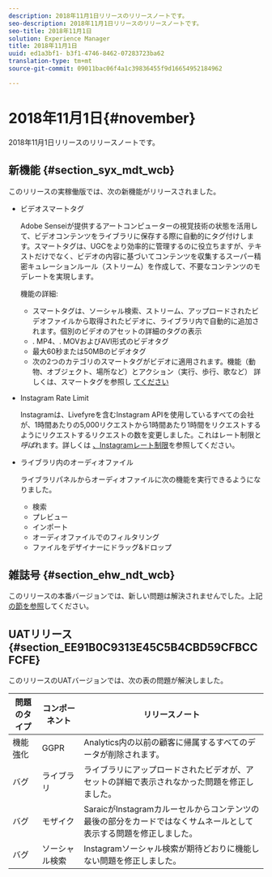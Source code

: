 ```yaml
---
description: 2018年11月1日リリースのリリースノートです。
seo-description: 2018年11月1日リリースのリリースノートです。
seo-title: 2018年11月1日
solution: Experience Manager
title: 2018年11月1日
uuid: ed1a3bf1- b3f1-4746-8462-07283723ba62
translation-type: tm+mt
source-git-commit: 09011bac06f4a1c39836455f9d16654952184962

---
```



# 2018年11月1日{#november}

2018年11月1日リリースのリリースノートです。

## 新機能 {#section_syx_mdt_wcb}

このリリースの実稼働版では、次の新機能がリリースされました。

* ビデオスマートタグ

   Adobe Senseiが提供するアートコンピューターの視覚技術の状態を活用して、ビデオコンテンツをライブラリに保存する際に自動的にタグ付けします。スマートタグは、UGCをより効率的に管理するのに役立ちますが、テキストだけでなく、ビデオの内容に基づいてコンテンツを収集するスーパー精密キュレーションルール（ストリーム）を作成して、不要なコンテンツのモデレートを実現します。

   機能の詳細:

   * スマートタグは、ソーシャル検索、ストリーム、アップロードされたビデオファイルから取得されたビデオに、ライブラリ内で自動的に追加されます。個別のビデオのアセットの詳細のタグの表示
   * . MP4、. MOVおよびAVI形式のビデオタグ
   * 最大60秒または50MBのビデオタグ
   * 次の2つのカテゴリのスマートタグがビデオに適用されます。機能（動物、オブジェクト、場所など）とアクション（実行、歩行、歌など）
   詳しくは、スマートタグを参照し [てください](/help/using/c-features-livefyre/c-smart-tags/c-smart-tags.md#c_smart_tags)

* Instagram Rate Limit

   Instagramは、Livefyreを含むInstagram APIを使用しているすべての会社が、1時間あたりの5,000リクエストから1時間あたり1時間をリクエストするようにリクエストするリクエストの数を変更しました。これはレート制限と *呼ば*れます。詳しくは [、Instagramレート制限](/help/using/c-streams/c-instagram-rate-limiting.md)を参照してください。

* ライブラリ内のオーディオファイル

   ライブラリパネルからオーディオファイルに次の機能を実行できるようになりました。

   * 検索
   * プレビュー
   * インポート
   * オーディオファイルでのフィルタリング
   * ファイルをデザイナーにドラッグ&ドロップ

## 雑誌号 {#section_ehw_ndt_wcb}

このリリースの本番バージョンでは、新しい問題は解決されませんでした。上記 [の節を参照](#c_rn/section_syx_mdt_wcb)してください。

## UATリリース {#section_EE91B0C9313E45C5B4CBD59CFBCCFCFE}

このリリースのUATバージョンでは、次の表の問題が解決しました。

| **問題のタイプ** | **コンポーネント** | **リリースノート** |
|---|---|---|
| 機能強化 | GGPR | Analytics内の以前の顧客に帰属するすべてのデータが削除されます。 |
| バグ | ライブラリ | ライブラリにアップロードされたビデオが、アセットの詳細で表示されなかった問題を修正しました。 |
| バグ | モザイク | SaraicがInstagramカルーセルからコンテンツの最後の部分をカードではなくサムネールとして表示する問題を修正しました。 |
| バグ | ソーシャル検索 | Instagramソーシャル検索が期待どおりに機能しない問題を修正しました。 |

